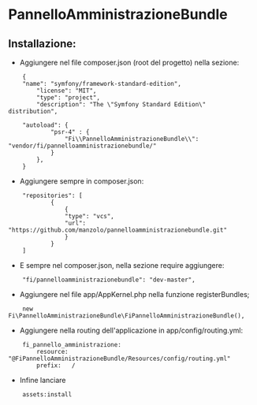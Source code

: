 PannelloAmministrazioneBundle
=============

Installazione:
-------------

- Aggiungere nel file composer.json (root del progetto) nella sezione:
```
    {
    "name": "symfony/framework-standard-edition",
        "license": "MIT",
        "type": "project",
        "description": "The \"Symfony Standard Edition\" distribution",

    "autoload": {
            "psr-4" : {
                "Fi\\PannelloAmministrazioneBundle\\": "vendor/fi/pannelloamministrazionebundle/"
            }
        },
    }    
```
- Aggiungere sempre in composer.json:
```
    "repositories": [
            {   
                {
                "type": "vcs",
                "url": "https://github.com/manzolo/pannelloamministrazionebundle.git"
                }
            }
    ]
```
- E sempre nel composer.json, nella sezione require aggiungere:
```
    "fi/pannelloamministrazionebundle": "dev-master",
```
- Aggiungere nel file app/AppKernel.php nella funzione registerBundles;
```
    new Fi\PannelloAmministrazioneBundle\FiPannelloAmministrazioneBundle(),
```
- Aggiungere nella routing dell'applicazione in app/config/routing.yml:
```
    fi_pannello_amministrazione:
        resource: "@FiPannelloAmministrazioneBundle/Resources/config/routing.yml"
        prefix:   /
```
- Infine lanciare 
```
    assets:install
```
